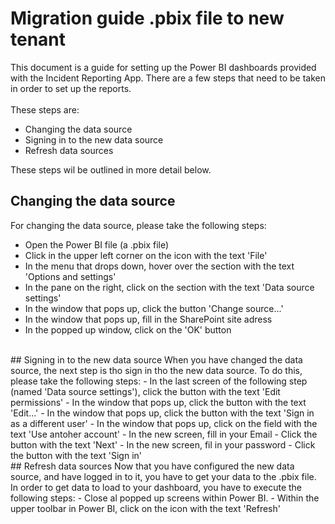 # Migration guide .pbix file to new tenant

This document is a guide for setting up the Power BI dashboards provided with the Incident Reporting App.
There are a few steps that need to be taken in order to set up the reports. 
<br/>
<br/>
These steps are: 
- Changing the data source
- Signing in to the new data source
- Refresh data sources

These steps wil be outlined in more detail below.
<br/>
## Changing the data source
For changing the data source, please take the following steps:
- Open the Power BI file (a .pbix file)
- Click in the upper left corner on the icon with the text 'File'
- In the menu that drops down, hover over the section with the text 'Options and settings'
- In the pane on the right, click on the section with the text 'Data source settings'
-  In the window that pops up, click the button 'Change source...'
- In the window that pops up, fill in the SharePoint site adress
- In the popped up window, click on the 'OK' button
<br/>
## Signing in to the new data source
When you have changed the data source, the next step is tho sign in tho the new data source. To do this, please take the following steps:
- In the last screen of the following step (named 'Data source settings'), click the button with the text 'Edit permissions'
- In the window that pops up, click the button with the text 'Edit...'
- In the window that pops up, click the button with the text 'Sign in as a different user'
- In the window that pops up, click on the field with the text 'Use antoher account'
- In the new screen, fill in your Email 
- Click the button with the text 'Next'
- In the new screen, fil in your password
- Click the button with the text 'Sign in'
<br/>
## Refresh data sources
Now that you have configured the new data source, and have logged in to it, you have to get your data to the .pbix file. In order to get data to load to your dashboard, you have to execute the following steps:
- Close al popped up screens within Power BI.
- Within the upper toolbar in Power BI, click on the icon with the text 'Refresh'
